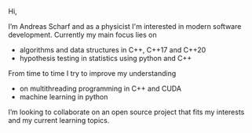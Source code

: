 Hi, 

I’m Andreas Scharf and as a physicist I'm interested in modern software development.
Currently my main focus lies on 
  - algorithms and data structures in C++, C++17 and C++20 
  - hypothesis testing in statistics using python and C++

From time to time I try to improve my understanding
  - on multithreading programming in C++ and CUDA
  - machine learning in python

I’m looking to collaborate on an open source project that fits my interests and my current learning topics.

